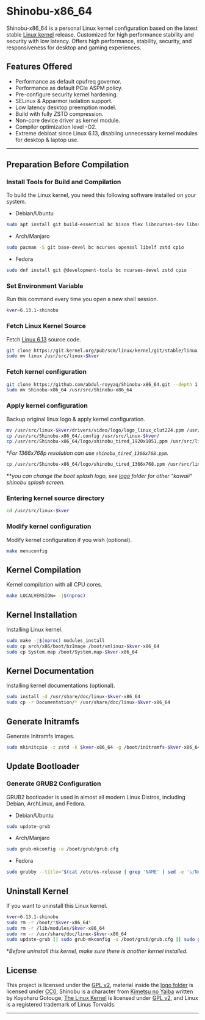 # Shinobu-x86_64

Shinobu-x86_64 is a personal Linux kernel configuration based on the latest stable [Linux kernel](https://kernel.org) release.
Customized for high performance stability and security with low latency. Offers high performance, stability, security, and responsiveness for desktop and gaming experiences.

## Features Offered

* Performance as default cpufreq governor.
* Performance as default PCIe ASPM policy.
* Pre-configure security kernel hardening.
* SELinux & Apparmor isolation support.
* Low latency desktop preemption model.
* Build with fully ZSTD compression.
* Non-core device driver as kernel module.
* Compiler optimization level -O2.
* Extreme debloat since Linux 6.13, disabling unnecessary kernel modules for desktop & laptop use.

---

## Preparation Before Compilation

### Install Tools for Build and Compilation

To build the Linux kernel, you need this following software installed on your system.

* Debian/Ubuntu

```bash
sudo apt install git build-essential bc bison flex libncurses-dev libssl-dev libelf-dev zstd cpio
```

* Arch/Manjaro

```bash
sudo pacman -S git base-devel bc ncurses openssl libelf zstd cpio
```

* Fedora

```bash
sudo dnf install git @development-tools bc ncurses-devel zstd cpio
```

### Set Environment Variable

Run this command every time you open a new shell session.

```bash
kver=6.13.1-shinobu
```

### Fetch Linux Kernel Source

Fetch [Linux 6.13](https://git.kernel.org/pub/scm/linux/kernel/git/stable/linux.git/commit/?h=v6.13) source code.
 
```bash
git clone https://git.kernel.org/pub/scm/linux/kernel/git/stable/linux.git --depth 1 -b v6.13.1
sudo mv linux /usr/src/linux-$kver
```

### Fetch kernel configuration

```bash
git clone https://github.com/abdul-royyaq/Shinobu-x86_64.git --depth 1
sudo mv Shinobu-x86_64 /usr/src/Shinobu-x86_64
```

### Apply kernel configuration

Backup original linux logo & apply kernel configuration.

```bash
mv /usr/src/linux-$kver/drivers/video/logo/logo_linux_clut224.ppm /usr/src/linux-$kver/drivers/video/logo/logo_linux_clut224.backup.ppm
cp /usr/src/Shinobu-x86_64/.config /usr/src/linux-$kver/
cp /usr/src/Shinobu-x86_64/logo/shinobu_tired_1920x1051.ppm /usr/src/linux-$kver/drivers/video/logo/logo_linux_clut224.ppm
```

**For 1366x768p resolution can use `shinobu_tired_1366x768.ppm`.*

```bash
cp /usr/src/Shinobu-x86_64/logo/shinobu_tired_1366x768.ppm /usr/src/linux-$kver/drivers/video/logo/logo_linux_clut224.ppm
```

***you can change the boot splash logo, see [logo](logo/) folder for other "kawaii" shinobu splash screen.*

### Entering kernel source directory

```bash
cd /usr/src/linux-$kver
```

### Modify kernel configuration

Modify kernel configuration if you wish (optional).

```bash
make menuconfig
```

## Kernel Compilation

Kernel compilation with all CPU cores.

```bash
make LOCALVERSION= -j$(nproc)
```

## Kernel Installation

Installing Linux kernel.

```bash
sudo make -j$(nproc) modules_install 
sudo cp arch/x86/boot/bzImage /boot/vmlinuz-$kver-x86_64
sudo cp System.map /boot/System.map-$kver-x86_64
```

## Kernel Documentation

Installing kernel documentations (optional).

```bash
sudo install -d /usr/share/doc/linux-$kver-x86_64
sudo cp -r Documentation/* /usr/share/doc/linux-$kver-x86_64
```

## Generate Initramfs

Generate Initramfs Images.

```bash
sudo mkinitcpio -z zstd -k $kver-x86_64 -g /boot/initramfs-$kver-x86_64.img || sudo dracut --zstd --kver $kver-x86_64 /boot/initramfs-$kver-x86_64.img
```

## Update Bootloader

### Generate GRUB2 Configuration

GRUB2 bootloader is used in almost all modern Linux Distros, including Debian, ArchLinux, and Fedora.

* Debian/Ubuntu

```bash
sudo update-grub
```

* Arch/Manjaro

```bash
sudo grub-mkconfig -o /boot/grub/grub.cfg
```

* Fedora

```bash
sudo grubby --title="$(cat /etc/os-release | grep 'NAME' | sed -e 's/NAME="\(.*\)"/\1/' | head -1) ($kver-x86_64) $(cat /etc/os-release | grep 'VERSION' | sed -e 's/VERSION="\(.*\)"/\1/' | head -1)"--add-kernel=/boot/vmlinuz-$kver-x86_64 --copy-default
```

## Uninstall Kernel

If you want to uninstall this Linux kernel.

```bash
kver=6.13.1-shinobu
sudo rm -r /boot/*$kver-x86_64*
sudo rm -r /lib/modules/$kver-x86_64
sudo rm -r /usr/share/doc/linux-$kver-x86_64
sudo update-grub || sudo grub-mkconfig -o /boot/grub/grub.cfg || sudo grubby --remove-kernel=/boot/vmlinuz-$kver-x86_64
```

**Before uninstall this kernel, make sure there is another kernel installed.*

## License

This project is licensed under the [GPL v2](https://www.gnu.org/licenses/old-licenses/gpl-2.0.html), material inside the [logo folder](logo/) is licensed under [CC0](https://creativecommons.org/publicdomain/zero/1.0), Shinobu is a character from [Kimetsu no Yaiba](https://kimetsu.com) written by Koyoharu Gotouge, [The Linux Kernel](https://kernel.org) is licensed under [GPL v2](https://www.gnu.org/licenses/old-licenses/gpl-2.0.html), and Linux is a registered trademark of Linus Torvalds.

---
